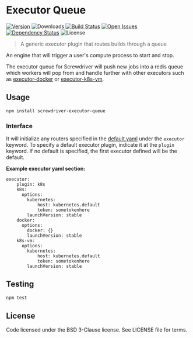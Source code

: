 # Executor Queue
[![Version][npm-image]][npm-url] ![Downloads][downloads-image] [![Build Status][status-image]][status-url] [![Open Issues][issues-image]][issues-url] [![Dependency Status][daviddm-image]][daviddm-url] ![License][license-image]

> A generic executor plugin that routes builds through a queue

An engine that will trigger a user's compute process to start and stop.

The executor queue for Screwdriver will push new jobs into a redis queue which workers will pop from and handle further with other executors such as [executor-docker](https://github.com/screwdriver-cd/executor-docker) or [executor-k8s-vm](https://github.com/screwdriver-cd/executor-k8s-vm).

## Usage

```bash
npm install screwdriver-executor-queue
```

### Interface

It will initialize any routers specified in the [default.yaml](https://github.com/screwdriver-cd/screwdriver/blob/master/config/default.yaml#L89-L119) under the `executor` keyword. To specify a default executor plugin, indicate it at the `plugin` keyword. If no default is specified, the first executor defined will be the default.

**Example executor yaml section:**
```
executor:
    plugin: k8s
    k8s:
      options:
        kubernetes:
            host: kubernetes.default
            token: sometokenhere
        launchVersion: stable
    docker:
      options:
        docker: {}
        launchVersion: stable
    k8s-vm:
      options:
        kubernetes:
            host: kubernetes.default
            token: sometokenhere
        launchVersion: stable
```

## Testing

```bash
npm test
```

## License

Code licensed under the BSD 3-Clause license. See LICENSE file for terms.

[npm-image]: https://img.shields.io/npm/v/screwdriver-executor-queue.svg
[npm-url]: https://npmjs.org/package/screwdriver-executor-queue
[downloads-image]: https://img.shields.io/npm/dt/screwdriver-executor-queue.svg
[license-image]: https://img.shields.io/npm/l/screwdriver-executor-queue.svg
[issues-image]: https://img.shields.io/github/issues/screwdriver-cd/executor-queue.svg
[issues-url]: https://github.com/screwdriver-cd/executor-queue/issues
[status-image]: https://cd.screwdriver.cd/pipelines/295/badge
[status-url]: https://cd.screwdriver.cd/pipelines/295
[daviddm-image]: https://david-dm.org/screwdriver-cd/executor-queue.svg?theme=shields.io
[daviddm-url]: https://david-dm.org/screwdriver-cd/executor-queue
